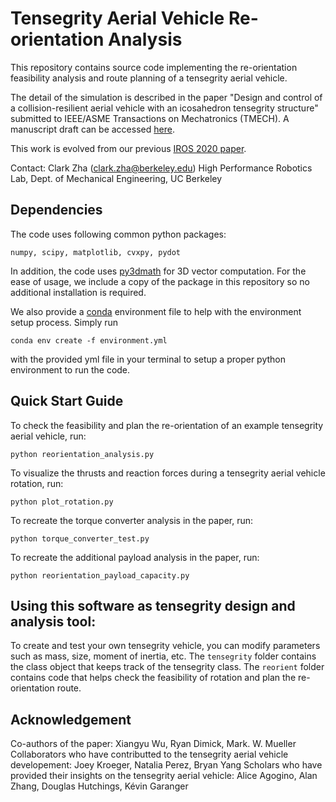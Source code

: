# Tensegrity Aerial Vehicle Re-orientation Analysis

This repository contains source code implementing the re-orientation feasibility analysis and route planning of a tensegrity aerial vehicle.

The detail of the simulation is described in the paper "Design and control of a collision-resilient aerial vehicle with an icosahedron tensegrity structure" submitted to  IEEE/ASME Transactions on Mechatronics (TMECH). A manuscript draft can be accessed [here](https://hiperlab.berkeley.edu/wp-content/uploads/2022/11/Design-and-control-of-a-collision-resilient-aerial-vehicle-with-an-icosahedron-tensegrity-structure.pdf). 

This work is evolved from our previous [IROS 2020 paper](https://ieeexplore.ieee.org/document/9341236).

Contact: Clark Zha (clark.zha@berkeley.edu)
High Performance Robotics Lab, Dept. of Mechanical Engineering, UC Berkeley

## Dependencies
The code uses following common python packages:
```
numpy, scipy, matplotlib, cvxpy, pydot
```

In addition, the code uses [py3dmath](https://github.com/muellerlab/TensegrityAerialVehicleCollisionSim) for 3D vector computation. For the ease of usage, we include a copy of the package in this repository so no additional installation is required.  

We also provide a [conda](https://docs.conda.io/projects/conda/en/latest/index.html) environment file to help with the environment setup process. Simply run
```
conda env create -f environment.yml
```
with the provided yml file in your terminal to setup a proper python environment to run the code. 

## Quick Start Guide

To check the feasibility and plan the re-orientation of an example tensegrity aerial vehicle, run:
```
python reorientation_analysis.py
```

To visualize the thrusts and reaction forces during a tensegrity aerial vehicle rotation, run:
```
python plot_rotation.py
```

To recreate the torque converter analysis in the paper, run:
```
python torque_converter_test.py
```

To recreate the additional payload analysis in the paper, run:
```
python reorientation_payload_capacity.py
```


## Using this software as tensegrity design and analysis tool: 
To create and test your own tensegrity vehicle, you can modify parameters such as mass, size, moment of inertia, etc. The ```tensegrity``` folder contains the class object that keeps track of the tensegrity class. The ```reorient``` folder contains code that helps check the feasibility of rotation and plan the re-orientation route.


## Acknowledgement
Co-authors of the paper: Xiangyu Wu, Ryan Dimick, Mark. W. Mueller
Collaborators who have contributted to the tensegrity aerial vehicle developement: Joey Kroeger, Natalia Perez, Bryan Yang
Scholars who have provided their insights on the tensegrity aerial vehicle: Alice Agogino, Alan Zhang, Douglas Hutchings, Kévin Garanger
